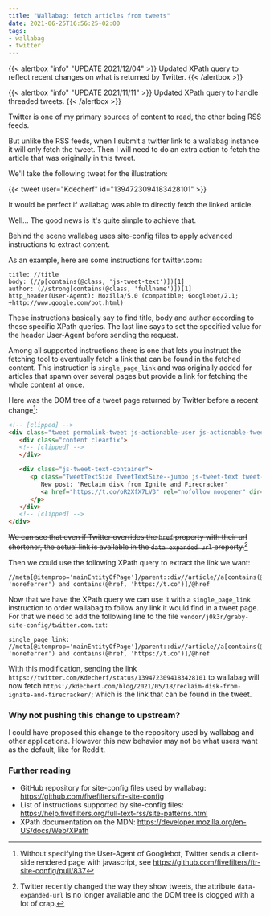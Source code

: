 ```yaml
---
title: "Wallabag: fetch articles from tweets"
date: 2021-06-25T16:56:25+02:00
tags:
- wallabag
- twitter
---
```


{{< alertbox "info" "UPDATE 2021/12/04" >}}
  Updated XPath query to reflect recent changes on what is returned by Twitter.
{{< /alertbox >}}

{{< alertbox "info" "UPDATE 2021/11/11" >}}
  Updated XPath query to handle threaded tweets.
{{< /alertbox >}}

Twitter is one of my primary sources of content to read, the other being RSS
feeds.

But unlike the RSS feeds, when I submit a twitter link to a wallabag instance it
will only fetch the tweet. Then I will need to do an extra action to fetch the
article that was originally in this tweet.

We'll take the following tweet for the illustration:

{{< tweet user="Kdecherf" id="1394723094183428101" >}}

It would be perfect if wallabag was able to directly fetch the linked article.

Well… The good news is it's quite simple to achieve that.

Behind the scene wallabag uses site-config files to apply advanced instructions
to extract content.

As an example, here are some instructions for twitter.com:

```
title: //title
body: (//p[contains(@class, 'js-tweet-text')])[1]
author: (//strong[contains(@class, 'fullname')])[1]
http_header(User-Agent): Mozilla/5.0 (compatible; Googlebot/2.1; +http://www.google.com/bot.html)
```

These instructions basically say to find title, body and author according to
these specific XPath queries. The last line says to set  the specified value for
the header User-Agent before sending the request.

Among all supported instructions there is one that lets you instruct the
fetching tool to eventually fetch a link that can be found in the fetched
content. This instruction is `single_page_link` and was originally added for
articles that spawn over several pages but provide a link for fetching the whole
content at once.

Here was the DOM tree of a tweet page returned by Twitter before a recent
change[^1]:

``` html
<!-- [clipped] -->
<div class="tweet permalink-tweet js-actionable-user js-actionable-tweet js-original-tweet has-cards no-replies js-initial-focus focus" data-associated-tweet-id="1394723094183428101" data-tweet-id="1394723094183428101" data-item-id="1394723094183428101" data-permalink-path="/Kdecherf/status/1394723094183428101" data-conversation-id="1394723094183428101" data-tweet-nonce="1394723094183428101-041d44f2-9198-4194-86c2-cabb9c6526d4" data-tweet-stat-initialized="true" data-screen-name="Kdecherf" data-name="Kevin Decherf" data-user-id="21924424" data-you-follow="false" data-follows-you="false" data-you-block="false" data-reply-to-users-json="[{&quot;id_str&quot;:&quot;21924424&quot;,&quot;screen_name&quot;:&quot;Kdecherf&quot;,&quot;name&quot;:&quot;Kevin Decherf&quot;,&quot;emojified_name&quot;:{&quot;text&quot;:&quot;Kevin Decherf&quot;,&quot;emojified_text_as_html&quot;:&quot;Kevin Decherf&quot;}}]" data-disclosure-type="" data-card2-type="summary" data-has-cards="true" tabindex="0">
   <div class="content clearfix">
   <!-- [clipped] -->
   </div>

   <div class="js-tweet-text-container">
      <p class="TweetTextSize TweetTextSize--jumbo js-tweet-text tweet-text" data-aria-label-part="0" lang="en">
         New post: 'Reclaim disk from Ignite and Firecracker'
         <a href="https://t.co/oR2XfX7LV3" rel="nofollow noopener" dir="ltr" data-expanded-url="https://kdecherf.com/blog/2021/05/18/reclaim-disk-from-ignite-and-firecracker/" target="_blank" title="https://kdecherf.com/blog/2021/05/18/reclaim-disk-from-ignite-and-firecracker/" class="twitter-timeline-link"><span class="tco-ellipsis"></span><span class="invisible">https://</span><span class="js-display-url">kdecherf.com/blog/2021/05/1</span><span class="invisible">8/reclaim-disk-from-ignite-and-firecracker/</span><span class="tco-ellipsis"><span class="invisible">&nbsp;</span>…</span></a>
      </p>
   </div>
   <!-- [clipped] -->
</div>
```

~~We can see that even if Twitter overrides the `href` property with their url
shortener, the actual link is available in the `data-expanded-url` property.~~[^2]

Then we could use the following XPath query to extract the link we want:

```
//meta[@itemprop='mainEntityOfPage']/parent::div//article//a[contains(@rel, 'noreferrer') and contains(@href, 'https://t.co')]/@href
```

Now that we have the XPath query we can use it with a `single_page_link`
instruction to order wallabag to follow any link it would find in a tweet page.
For that we need to add the following line to the file
`vendor/j0k3r/graby-site-config/twitter.com.txt`:

```
single_page_link: //meta[@itemprop='mainEntityOfPage']/parent::div//article//a[contains(@rel, 'noreferrer') and contains(@href, 'https://t.co')]/@href
```

With this modification, sending the link
`https://twitter.com/Kdecherf/status/1394723094183428101` to wallabag will now
fetch
`https://kdecherf.com/blog/2021/05/18/reclaim-disk-from-ignite-and-firecracker/`;
which is the link that can be found in the tweet.

### Why not pushing this change to upstream?

I could have proposed this change to the repository used by wallabag and other
applications. However this new behavior may not be what users want as the
default, like for Reddit.

### Further reading

* GitHub repository for site-config files used by wallabag: https://github.com/fivefilters/ftr-site-config
* List of instructions supported by site-config files: https://help.fivefilters.org/full-text-rss/site-patterns.html
* XPath documentation on the MDN: https://developer.mozilla.org/en-US/docs/Web/XPath

[^1]: Without specifying the User-Agent of Googlebot, Twitter sends a
  client-side rendered page with javascript, see https://github.com/fivefilters/ftr-site-config/pull/837
[^2]: Twitter recently changed the way they show tweets, the attribute
  `data-expanded-url` is no longer available and the DOM tree is clogged with a
  lot of crap.
